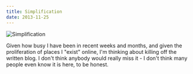 ```yaml
---
title: Simplification
date: 2013-11-25
---
```


![Simplification](https://source.unsplash.com/9ZQzrLWV52M/1600x900)

Given how busy I have been in recent weeks and months, and given the proliferation of places I "exist" online, I'm thinking about killing off the written blog. I don't think anybody would really miss it - I don't think many people even know it is here, to be honest.
